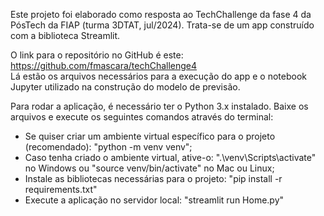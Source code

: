 Este projeto foi elaborado como resposta ao TechChallenge da fase 4 da PósTech da FIAP (turma 3DTAT, jul/2024). Trata-se de um app construído com a biblioteca Streamlit.

O link para o repositório no GitHub é este: https://github.com/fmascara/techChallenge4  
Lá estão os arquivos necessários para a execução do app e o notebook Jupyter utilizado na construção do modelo de previsão.

Para rodar a aplicação, é necessário ter o Python 3.x instalado. Baixe os arquivos e execute os seguintes comandos através do terminal:

* Se quiser criar um ambiente virtual específico para o projeto (recomendado): "python -m venv venv";
* Caso tenha criado o ambiente virtual, ative-o: ".\venv\Scripts\activate" no Windows ou "source venv/bin/activate" no Mac ou Linux;
* Instale as bibliotecas necessárias para o projeto: "pip install -r requirements.txt"
* Execute a aplicação no servidor local: "streamlit run Home.py"

